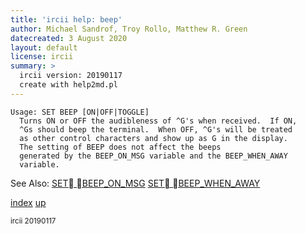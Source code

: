 ```yaml
---
title: 'ircii help: beep'
author: Michael Sandrof, Troy Rollo, Matthew R. Green
datecreated: 3 August 2020
layout: default
license: ircii
summary: >
  ircii version: 20190117
  create with help2md.pl
---
```

```
Usage: SET BEEP [ON|OFF|TOGGLE]
  Turns ON or OFF the audibleness of ^G's when received.  If ON,
  ^Gs should beep the terminal.  When OFF, ^G's will be treated
  as other control characters and show up as G in the display.
  The setting of BEEP does not affect the beeps
  generated by the BEEP_ON_MSG variable and the BEEP_WHEN_AWAY
  variable.

```
See Also:
  [SET BEEP_ON_MSG](../set/beep_on_msg.html)
  [SET BEEP_WHEN_AWAY](../set/beep_when_away.html)

[index](index.html)
[up](..)

<small> ircii 20190117 </small>
